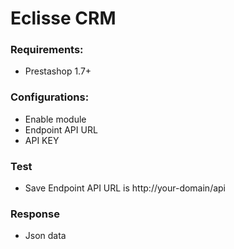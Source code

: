 # Eclisse CRM

### Requirements: 
- Prestashop 1.7+

### Configurations:
- Enable module
- Endpoint API URL
- API KEY

### Test
- Save Endpoint API URL is http://your-domain/api

### Response
- Json data
